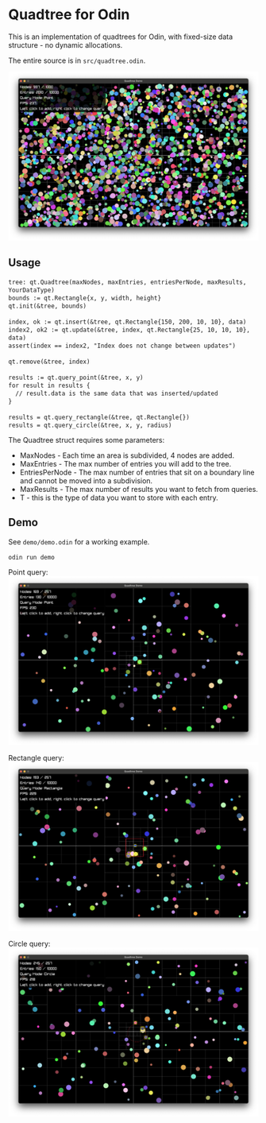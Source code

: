 # Quadtree for Odin

This is an implementation of quadtrees for Odin, with fixed-size data structure - no dynamic allocations.

The entire source is in `src/quadtree.odin`.

![Demo](demo/more.png)

## Usage

```odin
tree: qt.Quadtree(maxNodes, maxEntries, entriesPerNode, maxResults, YourDataType)
bounds := qt.Rectangle{x, y, width, height}
qt.init(&tree, bounds)

index, ok := qt.insert(&tree, qt.Rectangle{150, 200, 10, 10}, data)
index2, ok2 := qt.update(&tree, index, qt.Rectangle{25, 10, 10, 10}, data)
assert(index == index2, "Index does not change between updates")

qt.remove(&tree, index)

results := qt.query_point(&tree, x, y)
for result in results {
  // result.data is the same data that was inserted/updated
}

results = qt.query_rectangle(&tree, qt.Rectangle{})
results = qt.query_circle(&tree, x, y, radius)
```

The Quadtree struct requires some parameters:

- MaxNodes - Each time an area is subdivided, 4 nodes are added.
- MaxEntries - The max number of entries you will add to the tree.
- EntriesPerNode - The max number of entries that sit on a boundary line and cannot be moved into a subdivision.
- MaxResults - The max number of results you want to fetch from queries.
- T - this is the type of data you want to store with each entry.

## Demo

See `demo/demo.odin` for a working example.

```
odin run demo
```

Point query:
![Point query](demo/point.png)

Rectangle query:
![Rectangle query](demo/rectangle.png)

Circle query:
![Circle query](demo/circle.png)
